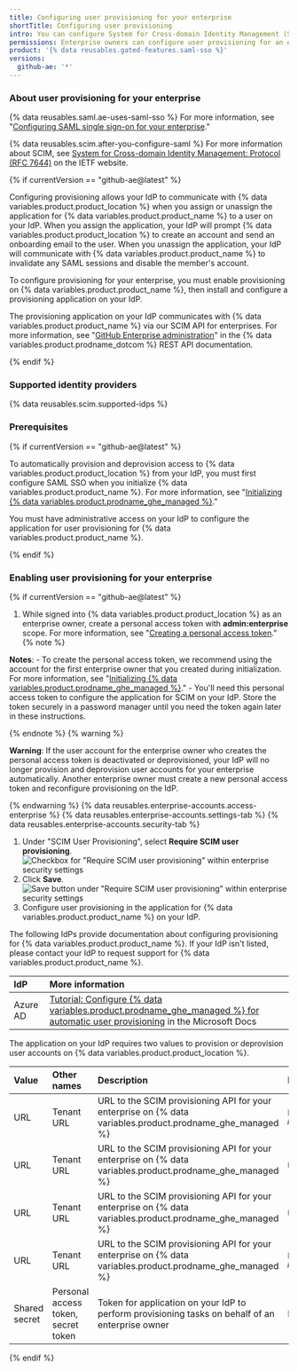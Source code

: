 ```yaml
---
title: Configuring user provisioning for your enterprise
shortTitle: Configuring user provisioning
intro: You can configure System for Cross-domain Identity Management (SCIM) for your enterprise, which automatically provisions user accounts on {% data variables.product.product_location %} when you assign the application for {% data variables.product.product_location %} to a user on your identity provider (IdP).
permissions: Enterprise owners can configure user provisioning for an enterprise on {% data variables.product.product_name %}.
product: '{% data reusables.gated-features.saml-sso %}'
versions:
  github-ae: '*'
---
```


### About user provisioning for your enterprise

{% data reusables.saml.ae-uses-saml-sso %} For more information, see "[Configuring SAML single sign-on for your enterprise](/admin/authentication/configuring-saml-single-sign-on-for-your-enterprise)."

{% data reusables.scim.after-you-configure-saml %} For more information about SCIM, see [System for Cross-domain Identity Management: Protocol (RFC 7644)](https://tools.ietf.org/html/rfc7644) on the IETF website.

{% if currentVersion == "github-ae@latest" %}

Configuring provisioning allows your IdP to communicate with {% data variables.product.product_location %} when you assign or unassign the application for {% data variables.product.product_name %} to a user on your IdP. When you assign the application, your IdP will prompt {% data variables.product.product_location %} to create an account and send an onboarding email to the user. When you unassign the application, your IdP will communicate with {% data variables.product.product_name %} to invalidate any SAML sessions and disable the member's account.

To configure provisioning for your enterprise, you must enable provisioning on {% data variables.product.product_name %}, then install and configure a provisioning application on your IdP.

The provisioning application on your IdP communicates with {% data variables.product.product_name %} via our SCIM API for enterprises. For more information, see "[GitHub Enterprise administration](/rest/reference/enterprise-admin#scim)" in the {% data variables.product.prodname_dotcom %} REST API documentation.

{% endif %}

### Supported identity providers

{% data reusables.scim.supported-idps %}

### Prerequisites

{% if currentVersion == "github-ae@latest" %}

To automatically provision and deprovision access to {% data variables.product.product_location %} from your IdP, you must first configure SAML SSO when you initialize {% data variables.product.product_name %}. For more information, see "[Initializing {% data variables.product.prodname_ghe_managed %}](/admin/configuration/initializing-github-ae)."

You must have administrative access on your IdP to configure the application for user provisioning for {% data variables.product.product_name %}.

{% endif %}

### Enabling user provisioning for your enterprise

{% if currentVersion == "github-ae@latest" %}

1. While signed into {% data variables.product.product_location %} as an enterprise owner, create a personal access token with **admin:enterprise** scope. For more information, see "[Creating a personal access token](/github/authenticating-to-github/creating-a-personal-access-token)."
  {% note %}

  **Notes**:
    - To create the personal access token, we recommend using the account for the first enterprise owner that you created during initialization. For more information, see "[Initializing {% data variables.product.prodname_ghe_managed %}](/admin/configuration/initializing-github-ae)."
    - You'll need this personal access token to configure the application for SCIM on your IdP. Store the token securely in a password manager until you need the token again later in these instructions.

  {% endnote %}
  {% warning %}

  **Warning**: If the user account for the enterprise owner who creates the personal access token is deactivated or deprovisioned, your IdP will no longer provision and deprovision user accounts for your enterprise automatically. Another enterprise owner must create a new personal access token and reconfigure provisioning on the IdP.

  {% endwarning %}
{% data reusables.enterprise-accounts.access-enterprise %}
{% data reusables.enterprise-accounts.settings-tab %}
{% data reusables.enterprise-accounts.security-tab %}
1. Under "SCIM User Provisioning", select **Require SCIM user provisioning**.
  ![Checkbox for "Require SCIM user provisioning" within enterprise security settings](/assets/images/help/enterprises/settings-require-scim-user-provisioning.png)
1. Click **Save**.
  ![Save button under "Require SCIM user provisioning" within enterprise security settings](/assets/images/help/enterprises/settings-scim-save.png)
1. Configure user provisioning in the application for {% data variables.product.product_name %} on your IdP.

  The following IdPs provide documentation about configuring provisioning for {% data variables.product.product_name %}. If your IdP isn't listed, please contact your IdP to request support for {% data variables.product.product_name %}.

  | IdP | More information |
  | :- | :- |
  | Azure AD | [Tutorial: Configure {% data variables.product.prodname_ghe_managed %} for automatic user provisioning](https://docs.microsoft.com/azure/active-directory/saas-apps/github-ae-provisioning-tutorial) in the Microsoft Docs |

  The application on your IdP requires two values to provision or deprovision user accounts on {% data variables.product.product_location %}.

  | Value | Other names | Description | Example |
  | :- | :- | :- | :- |
  | URL | Tenant URL | URL to the SCIM provisioning API for your enterprise on {% data variables.product.prodname_ghe_managed %} | <code>https://<em>YOUR-GITHUB-AE-HOSTNAME</em>/api/v3/scim/v2</code> |
  | URL | Tenant URL | URL to the SCIM provisioning API for your enterprise on {% data variables.product.prodname_ghe_managed %} | <pre>https&colon;//api.<em>YOUR-GITHUB-AE-HOSTNAME</em>/scim/v2</pre> |
  | URL | Tenant URL | URL to the SCIM provisioning API for your enterprise on {% data variables.product.prodname_ghe_managed %} | <pre>https&colon;//api.<em>YOUR-GITHUB-AE-HOSTNAME</em>/scim/v2</pre> |
  | URL | Tenant URL | URL to the SCIM provisioning API for your enterprise on {% data variables.product.prodname_ghe_managed %} | <code>https://API.<em>YOUR-GITHUB-AE-HOSTNAME</em>/scim/v2</code> |
  | Shared secret | Personal access token, secret token | Token for application on your IdP to perform provisioning tasks on behalf of an enterprise owner | Personal access token you created in step 1 |

{% endif %}
